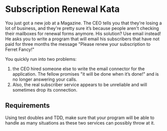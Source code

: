 # Subscription Renewal Kata

You just got a new job at a Magazine. The CEO tells you that they're losing a lot of business, and they're pretty sure it’s because people aren't checking their mailboxes for renewal forms anymore.
His solution? Use email instead! He asks you to write a program that will email his subscribers that have not paid for three months the message "Please renew your subscription to Ferret Fancy!"

You quickly run into two problems:
  1. the CEO hired someone else to write the email connector for the application. The fellow promises "it will be done when it’s done!" and is no longer answering your calls.
  2. Also, the real subscriber service appears to be unreliable and will sometimes drop its connection.


## Requirements
Using test doubles and TDD, make sure that your program will be able to handle as many situations as these two services can possibly throw at it.




